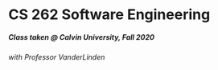 # CS 262 Software Engineering
##### Class taken @ Calvin University, Fall 2020
*with Professor VanderLinden*
